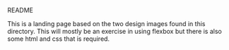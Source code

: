 README

This is a landing page based on the two design images found in this directory. This will mostly be an exercise in using flexbox but there is also some html and css that is required.


